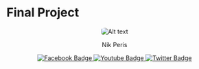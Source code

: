 # Final Project

<div align="center">
<img style="border-radius: 20%" src="https://avatars.githubusercontent.com/u/33593928?s=96&v=4" alt="Alt text" title="Optional title">
</div>
<div align="center">
  <p>
  Nik Peris
  </p>
</div>
<div align="center">
  <a href="your-facebook-URL">
    <img src="https://img.shields.io/badge/Facebook-blue?style=for-the-badge&logo=Facebook&logoColor=white" alt="Facebook Badge"/>
  </a>
  <a href="your-youtube-URL">
    <img src="https://img.shields.io/badge/YouTube-red?style=for-the-badge&logo=youtube&logoColor=white" alt="Youtube Badge"/>
  </a>
  <a href="your-twitter-URL">
    <img src="https://img.shields.io/badge/Twitter-blue?style=for-the-badge&logo=twitter&logoColor=white" alt="Twitter Badge"/>
  </a>
</div>
